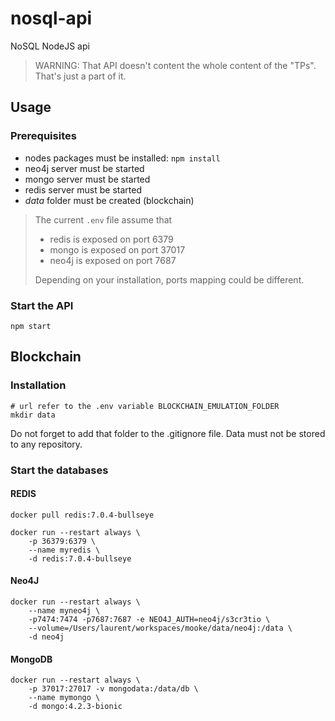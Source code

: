 # nosql-api
NoSQL NodeJS api 

> WARNING:
> That API doesn't content the whole content of the "TPs". That's just a part of it.

## Usage
### Prerequisites
* nodes packages must be installed: ```npm install```
* neo4j server must be started
* mongo server must be started 
* redis server must be started
* *data* folder must be created (blockchain)

> The current ```.env``` file assume that 
> * redis is exposed on port 6379
> * mongo is exposed on port 37017
> * neo4j is exposed on port 7687
>
> Depending on your installation, ports mapping could be different.

### Start the API
```shell
npm start
````

## Blockchain
### Installation
```shell
# url refer to the .env variable BLOCKCHAIN_EMULATION_FOLDER
mkdir data
```

Do not forget to add that folder to the .gitignore file. Data must not be stored to any repository.


### Start the databases
#### REDIS
```shell
docker pull redis:7.0.4-bullseye
```
```shell
docker run --restart always \
    -p 36379:6379 \
    --name myredis \
    -d redis:7.0.4-bullseye
```

#### Neo4J
```shell
docker run --restart always \
    --name myneo4j \
    -p7474:7474 -p7687:7687 -e NEO4J_AUTH=neo4j/s3cr3tio \
    --volume=/Users/laurent/workspaces/mooke/data/neo4j:/data \
    -d neo4j
```

#### MongoDB
```shell
docker run --restart always \
    -p 37017:27017 -v mongodata:/data/db \
    --name mymongo \
    -d mongo:4.2.3-bionic
```


